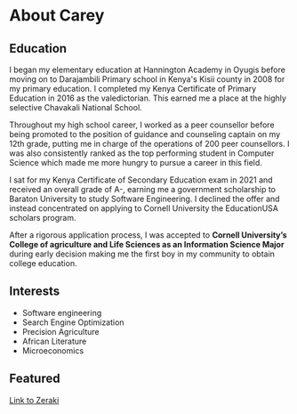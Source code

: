 # About Carey

## Education
I began my elementary education at Hannington Academy in Oyugis before moving on to Darajambili Primary school in Kenya's Kisii county in 2008 for my primary education. I completed my Kenya Certificate of Primary Education in 2016 as the valedictorian. This earned me a place at the highly selective Chavakali National School.

Throughout my high school career, I worked as a peer counsellor before being promoted to the position of guidance and counseling captain on my 12th grade, putting me in charge of the operations of 200 peer counsellors. I was also consistently ranked as the top performing student in Computer Science which made me more hungry to pursue a career in this field.

I sat for my Kenya Certificate of Secondary Education exam in 2021 and received an overall grade of A-, earning me a government scholarship to Baraton University to study Software Engineering. I declined the offer and instead concentrated on applying to Cornell University the EducationUSA scholars program.

After a rigorous application process, I was accepted to **Cornell University’s College of agriculture and Life Sciences as an Information Science Major** during early decision making me the first boy in my community to obtain college education.

## Interests

- Software engineering
- Search Engine Optimization
- Precision Agriculture
- African Literature
- Microeconomics

## Featured
[Link to Zeraki](https://www.instagram.com/p/CeT4cOIIM3Z/?utm_source=ig_web_copy_link)



